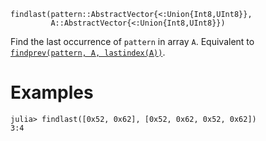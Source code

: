 ```
findlast(pattern::AbstractVector{<:Union{Int8,UInt8}},
         A::AbstractVector{<:Union{Int8,UInt8}})
```

Find the last occurrence of `pattern` in array `A`. Equivalent to [`findprev(pattern, A, lastindex(A))`](@ref).

# Examples

```jldoctest
julia> findlast([0x52, 0x62], [0x52, 0x62, 0x52, 0x62])
3:4
```
